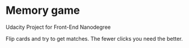 # Memory game
Udacity Project for Front-End Nanodegree

Flip cards and try to get matches. The fewer clicks you need the better.
